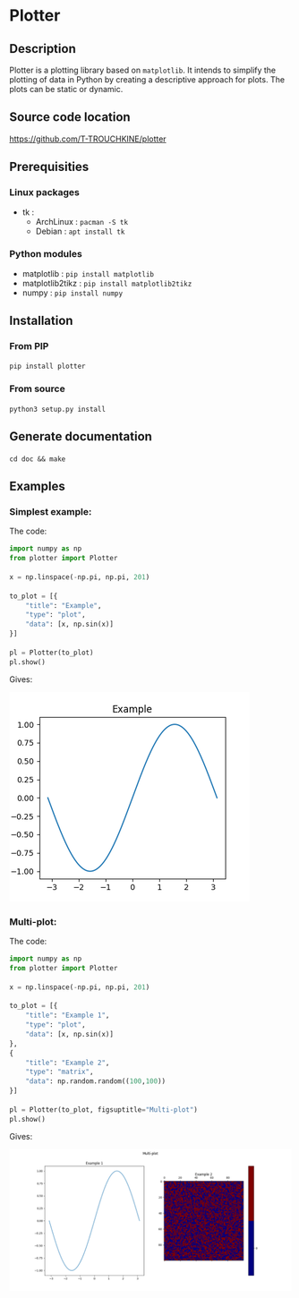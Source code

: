 # Plotter

## Description
Plotter is a plotting library based on `matplotlib`. It intends to simplify the plotting of data in Python by creating a descriptive approach for plots. The plots can be static or dynamic.

## Source code location
https://github.com/T-TROUCHKINE/plotter

## Prerequisities
### Linux packages
- tk :
  - ArchLinux : `pacman -S tk`
  - Debian : `apt install tk`

### Python modules
- matplotlib : `pip install matplotlib`
- matplotlib2tikz : `pip install matplotlib2tikz`
- numpy : `pip install numpy`

## Installation
### From PIP
`pip install plotter`

### From source
`python3 setup.py install`

## Generate documentation
`cd doc && make`

## Examples
### Simplest example:
The code:
```python
import numpy as np
from plotter import Plotter

x = np.linspace(-np.pi, np.pi, 201)

to_plot = [{
    "title": "Example",
    "type": "plot",
    "data": [x, np.sin(x)]
}]

pl = Plotter(to_plot)
pl.show()
```
Gives:

![First example](doc/img/ex1.png)

### Multi-plot:
The code:
```python
import numpy as np
from plotter import Plotter

x = np.linspace(-np.pi, np.pi, 201)

to_plot = [{
    "title": "Example 1",
    "type": "plot",
    "data": [x, np.sin(x)]
},
{
    "title": "Example 2",
    "type": "matrix",
    "data": np.random.random((100,100))
}]

pl = Plotter(to_plot, figsuptitle="Multi-plot")
pl.show()
```
Gives:

![Second example](doc/img/ex2.png)


